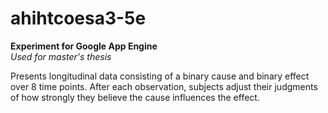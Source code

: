 # ahihtcoesa3-5e
<b>Experiment for Google App Engine</b><br>
<i>Used for master's thesis</i>

Presents longitudinal data consisting of a binary cause and binary effect over 8 time points. After each observation, subjects adjust their judgments of how strongly they believe the cause influences the effect.
